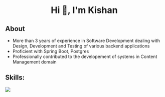 <h1 align="center">Hi 👋, I'm Kishan</h1>


## **About**

- More than 3 years of experience in Software Development dealing with Design, Development and Testing of various backend applications
- Proficient with Spring Boot, Postgres
- Professionally contributed to the developement of systems in Content Management domain

## **Skills:**

<p align="left">
  <a href="https://skillicons.dev">
    <img src="https://skillicons.dev/icons?i=java,spring,postgresql,selenium" />
  </a>
</p>








